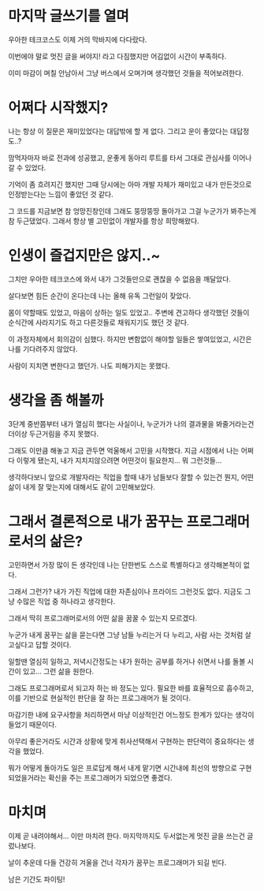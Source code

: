 
# 마지막 글쓰기를 열며

우아한 테크코스도 이제 거의 막바지에 다다랐다.  

이번에야 말로 멋진 글을 써야지! 라고 다짐했지만 어김없이 시간이 부족하다.

이미 마감이 며칠 안남아서 그냥 버스에서 오며가며 생각했던 것들을 적어보려한다. 

# 어쩌다 시작했지?

나는 항상 이 질문은 재미있었다는 대답밖에 할 게 없다. 그리고 운이 좋았다는 대답정도..?  

맘먹자마자 바로 전과에 성공했고, 운좋게 동아리 루트를 타서 그대로 관심사를 이어나갈 수 있었다.  

기억이 좀 흐려지긴 했지만 그때 당시에는 아마 개발 자체가 재미있고 내가 만든것으로 인정받는다는 느낌이 좋았던 것 같다.  

그 코드를 지금보면 참 엉망진창인데 그래도 뚱땅뚱땅 돌아가고 그걸 누군가가 봐주는게 참 두근댔었다. 그래서 항상 별 고민없이 개발자를 항상 희망해왔다. 

# 인생이 즐겁지만은 않지..~

그치만 우아한 테크코스에 와서 내가 그것들만으로 괜찮을 수 없음을 깨달았다.  

살다보면 힘든 순간이 온다는데 나는 올해 유독 그런일이 잦았다.  

몸이 약할때도 있었고, 마음이 상하는 일도 있었고.. 주변에 견고하다 생각했던 것들이 순식간에 사라지기도 하고 다른것들로 채워지기도 했던 것 같다.  

이 과정자체에서 회의감이 심했다. 하지만 변함없이 해야할 일들은 쌓여있었고, 시간은 나를 기다려주지 않았다.  

사람이 지치면 변한다고 했던가. 나도 피해가지는 못했다. 

# 생각을 좀 해볼까

3단계 중반쯤부터 내가 열심히 했다는 사실이나, 누군가가 나의 결과물을 봐줄거라는건 더이상 두근거림을 주지 못했다.  

그래도 이만큼 해놓고 지금 관두면 억울해서 고민을 시작했다. 지금 시점에서 나는 어쩌다 이렇게 됐는지, 내가 지치지않으려면 어떤것이 필요한지… 뭐 그런것들...  

생각하다보니 앞으로 개발자라는 직업을 할때 내가 남들보다 잘할 수 있는건 뭔지, 어떤 삶이 내게 잘 맞는지에 대해서도 같이 고민해보았다.

# 그래서 결론적으로 ****내가 꿈꾸는 프로그래머로서의 삶은?****

고민하면서 가장 많이 든 생각인데 나는 단한번도 스스로 특별하다고 생각해본적이 없다.  

그래서 그런가? 내가 가진 직업에 대한 자존심이나 프라이드 그런것도 없다. 지금도 그냥 수많은 직업 중 하나라고 생각한다.  

그래서 딱히 프로그래머로서의 어떤 삶을 꿈꿀 수 있는지 모르겠다.  

누군가 내게 꿈꾸는 삶을 묻는다면 그냥  남들 누리는거 다 누리고, 사람 사는 것처럼 살고싶다고 답할 것이다.

일할땐 열심히 일하고,  저녁시간정도는 내가 원하는 공부를 하거나 쉬면서 나를 돌볼 시간이 있고… 그런 삶을 원한다.   
  
그래도 프로그래머로서 되고자 하는 바 정도는 있다. 필요한 바를 효율적으로 흡수하고, 이를 기반으로 현실적인 판단을 잘 하는 프로그래머가 될 것이다.  

마감기한 내에 요구사항을 처리하면서 마냥 이상적인건 어느정도 한계가 있다는 생각이 들었기 때문이다. 

아무리 좋은거라도 시간과 상황에 맞게 취사선택해서 구현하는 판단력이 중요하다는 생각을 했었다.  

뭐가 어떻게 돌아가도 일은 프로답게 해서 내게 맡기면 시간내에 최선의 방향으로 구현되었을거라는 확신을 주는 프로그래머가 되었으면 좋겠다.  

# 마치며

이제 곧 내려야해서... 이만 마치려 한다. 마지막까지도 두서없는게 멋진 글을 쓰는건 글렀나보다.  

날이 추운데 다들 건강히 겨울을 건너 각자가 꿈꾸는 프로그래머가 되길 빈다.

남은 기간도 파이팅!
